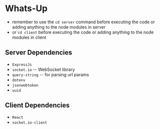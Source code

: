 # Whats-Up

* remember to use the `cd server` command before executing the code or adding anything to the node modules in server
* or `cd client` before executing the code or adding anything to the node modules in client

## Server Dependencies 
* `ExpressJs`
* `socket.io` -- WebSocket library
* `query-string` -- for parsing url params
* `dotenv` 
* `jsonwebtoken` 
* `uuid` 

## Client Dependencies 
* `React`
* `socket.io-client`

